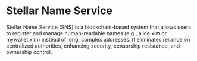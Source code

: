 # Stellar Name Service

Stellar Name Service (SNS) is a blockchain-based system that allows users to register and manage human-readable names (e.g., alice.xlm or mywallet.xlm) instead of long, complex addresses. It eliminates reliance on centralized authorities, enhancing security, censorship resistance, and ownership control.
